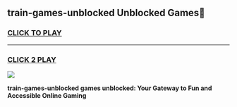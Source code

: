 
## train-games-unblocked Unblocked Games👋
<h3>
<a href="https://news.freeplayer.one?title=train-games-unblocked&ref=16F">CLICK TO PLAY</a></h3>
<hr>

<h3>
<a href="https://news.freeplayer.one?title=train-games-unblocked&ref=16F">CLICK 2 PLAY</a>
  
</h3>

<a href="https://news.freeplayer.one?title=train-games-unblocked&ref=16F/"><img src="https://clearcache.store/games.png"></a>


**train-games-unblocked games unblocked: Your Gateway to Fun and Accessible Online Gaming**
